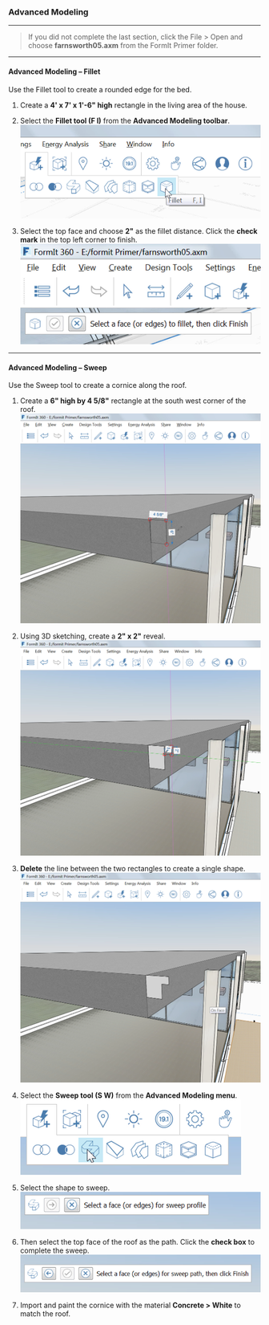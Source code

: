 ### Advanced Modeling
---

> If you did not complete the last section, click the File &gt; Open and choose **farnsworth05.axm** from the FormIt Primer folder. 

---

#### Advanced Modeling – Fillet

Use the Fillet tool to create a rounded edge for the bed.

1. Create a **4' x 7' x 1'-6" high** rectangle in the living area of the house.

2. Select the **Fillet tool (F I)** from the **Advanced Modeling toolbar**. ![](./images/f7e388e3-4ad0-4fef-a701-0d3176adc2c5.png)

3. Select the top face and choose **2"** as the fillet distance. Click the **check mark** in the top left corner to finish. ![](./images/e8badff2-acd9-4393-af5f-adae2424ad47.png)
---

#### Advanced Modeling – Sweep

Use the Sweep tool to create a cornice along the roof.

1. Create a **6" high by 4 5/8"** rectangle at the south west corner of the roof. ![](./images/a7297208-cefe-42e7-95ca-1e8ea122ac38.png)

2. Using 3D sketching, create a **2" x 2"** reveal. ![](./images/5e1ad684-a3db-4c30-882c-6fdd9a1b9f54.png)

3. **Delete** the line between the two rectangles to create a single shape. ![](./images/e14f62ce-1872-4d4a-9dcf-031086cc07e2.png)

4. Select the **Sweep tool (S W)** from the **Advanced Modeling menu**. ![](./images/8a17017b-b824-48ac-ba24-064a24e7a6ad.png)

5. Select the shape to sweep. 
![](./images/7b23a551-3ad6-4068-aca9-e2c0b4f1da27.png)

6. Then select the top face of the roof as the path. Click the **check box** to complete the sweep. ![](./images/df9fc338-15c0-4953-9ec1-c977117efc4d.png)

7. Import and paint the cornice with the material **Concrete &gt; White** to match the roof.